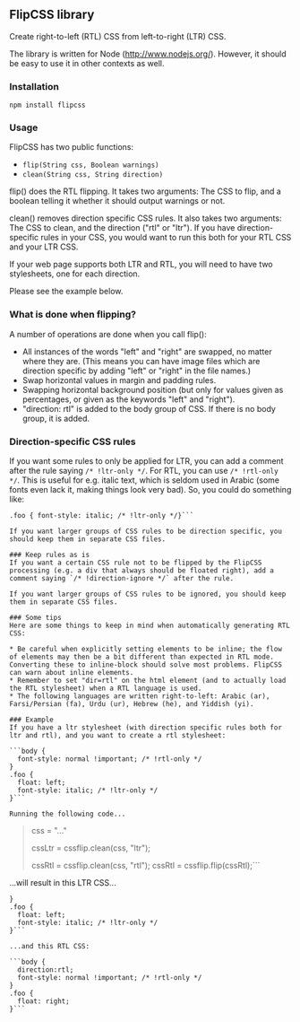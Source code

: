 ## FlipCSS library
Create right-to-left (RTL) CSS from left-to-right (LTR) CSS.

The library is written for Node (http://www.nodejs.org/). However, it should be easy to use it in other contexts as well.

### Installation

`npm install flipcss`

### Usage
FlipCSS has two public functions:

* `flip(String css, Boolean warnings)`
* `clean(String css, String direction)`

flip() does the RTL flipping. It takes two arguments: The CSS to flip, and a boolean telling it whether it should output warnings or not.

clean() removes direction specific CSS rules. It also takes two arguments: The CSS to clean, and the direction ("rtl" or "ltr"). If you have direction-specific rules in your CSS, you would want to run this both for your RTL CSS and your LTR CSS.

If your web page supports both LTR and RTL, you will need to have two stylesheets, one for each direction.

Please see the example below.

### What is done when flipping?
A number of operations are done when you call flip():

* All instances of the words "left" and "right" are swapped, no matter where they are. (This means you can have image files which are direction specific by adding "left" or "right" in the file names.)
* Swap horizontal values in margin and padding rules.
* Swapping horizontal background position (but only for values given as percentages, or given as the keywords "left" and "right").
* "direction: rtl" is added to the body group of CSS. If there is no body group, it is added.

### Direction-specific CSS rules
If you want some rules to only be applied for LTR, you can add a comment after the rule saying `/* !ltr-only */`. For RTL, you can use `/* !rtl-only */`. This is useful for e.g. italic text, which is seldom used in Arabic (some fonts even lack it, making things look very bad). So, you could do something like:

```body { font-style: normal !important; /* !rtl-only */ }
.foo { font-style: italic; /* !ltr-only */}```

If you want larger groups of CSS rules to be direction specific, you should keep them in separate CSS files.

### Keep rules as is
If you want a certain CSS rule not to be flipped by the FlipCSS processing (e.g. a div that always should be floated right), add a comment saying `/* !direction-ignore */` after the rule.

If you want larger groups of CSS rules to be ignored, you should keep them in separate CSS files.

### Some tips
Here are some things to keep in mind when automatically generating RTL CSS:

* Be careful when explicitly setting elements to be inline; the flow of elements may then be a bit different than expected in RTL mode. Converting these to inline-block should solve most problems. FlipCSS can warn about inline elements.
* Remember to set "dir=rtl" on the html element (and to actually load the RTL stylesheet) when a RTL language is used.
* The following languages are written right-to-left: Arabic (ar), Farsi/Persian (fa), Urdu (ur), Hebrew (he), and Yiddish (yi).

### Example
If you have a ltr stylesheet (with direction specific rules both for ltr and rtl), and you want to create a rtl stylesheet:

```body {
  font-style: normal !important; /* !rtl-only */
}
.foo {
  float: left;
  font-style: italic; /* !ltr-only */
}```

Running the following code...

```
> css = "..."
>
> cssLtr = cssflip.clean(css, "ltr");
>
> cssRtl = cssflip.clean(css, "rtl");
> cssRtl = cssflip.flip(cssRtl);```

...will result in this LTR CSS...

```body {
}
.foo {
  float: left;
  font-style: italic; /* !ltr-only */
}```

...and this RTL CSS:

```body {
  direction:rtl;
  font-style: normal !important; /* !rtl-only */
}
.foo {
  float: right;
}```
